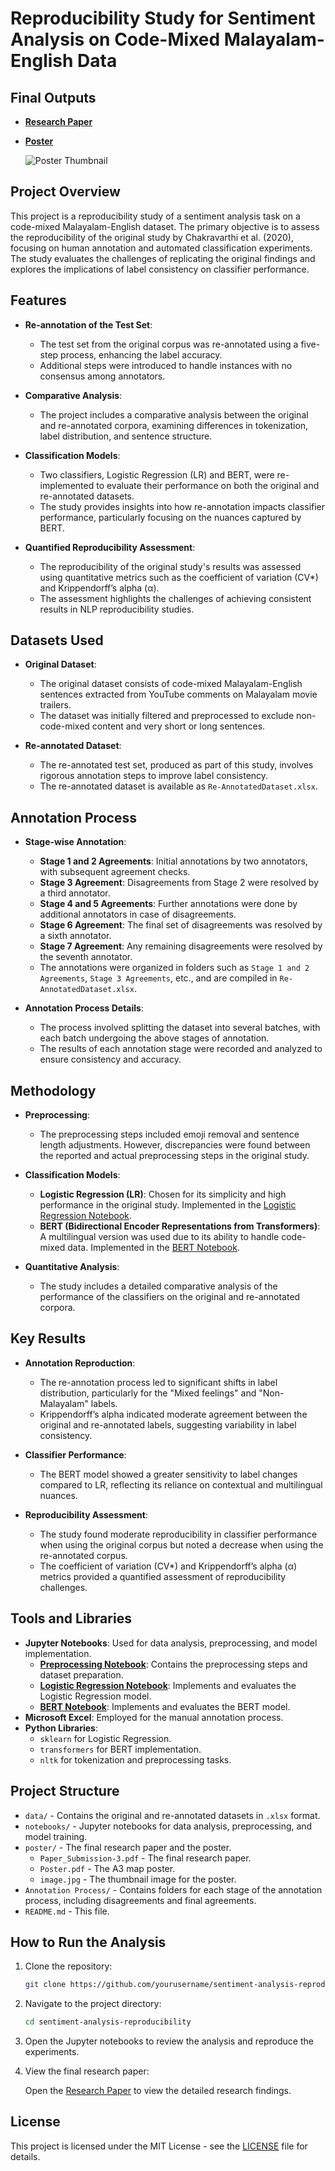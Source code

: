 
# Reproducibility Study for Sentiment Analysis on Code-Mixed Malayalam-English Data

## Final Outputs

- **[Research Paper](https://aclanthology.org/2024.humeval-1.11/)**
- **[Poster](poster/Poster.pdf)**

  ![Poster Thumbnail](poster/image.jpg)

## Project Overview

This project is a reproducibility study of a sentiment analysis task on a code-mixed Malayalam-English dataset. The primary objective is to assess the reproducibility of the original study by Chakravarthi et al. (2020), focusing on human annotation and automated classification experiments. The study evaluates the challenges of replicating the original findings and explores the implications of label consistency on classifier performance.

## Features

- **Re-annotation of the Test Set**:
  - The test set from the original corpus was re-annotated using a five-step process, enhancing the label accuracy.
  - Additional steps were introduced to handle instances with no consensus among annotators.

- **Comparative Analysis**:
  - The project includes a comparative analysis between the original and re-annotated corpora, examining differences in tokenization, label distribution, and sentence structure.

- **Classification Models**:
  - Two classifiers, Logistic Regression (LR) and BERT, were re-implemented to evaluate their performance on both the original and re-annotated datasets.
  - The study provides insights into how re-annotation impacts classifier performance, particularly focusing on the nuances captured by BERT.

- **Quantified Reproducibility Assessment**:
  - The reproducibility of the original study's results was assessed using quantitative metrics such as the coefficient of variation (CV*) and Krippendorff’s alpha (α).
  - The assessment highlights the challenges of achieving consistent results in NLP reproducibility studies.

## Datasets Used

- **Original Dataset**:
  - The original dataset consists of code-mixed Malayalam-English sentences extracted from YouTube comments on Malayalam movie trailers.
  - The dataset was initially filtered and preprocessed to exclude non-code-mixed content and very short or long sentences.

- **Re-annotated Dataset**:
  - The re-annotated test set, produced as part of this study, involves rigorous annotation steps to improve label consistency.
  - The re-annotated dataset is available as `Re-AnnotatedDataset.xlsx`.

## Annotation Process

- **Stage-wise Annotation**:
  - **Stage 1 and 2 Agreements**: Initial annotations by two annotators, with subsequent agreement checks.
  - **Stage 3 Agreement**: Disagreements from Stage 2 were resolved by a third annotator.
  - **Stage 4 and 5 Agreements**: Further annotations were done by additional annotators in case of disagreements.
  - **Stage 6 Agreement**: The final set of disagreements was resolved by a sixth annotator.
  - **Stage 7 Agreement**: Any remaining disagreements were resolved by the seventh annotator.
  - The annotations were organized in folders such as `Stage 1 and 2 Agreements`, `Stage 3 Agreements`, etc., and are compiled in `Re-AnnotatedDataset.xlsx`.

- **Annotation Process Details**:
  - The process involved splitting the dataset into several batches, with each batch undergoing the above stages of annotation.
  - The results of each annotation stage were recorded and analyzed to ensure consistency and accuracy.

## Methodology

- **Preprocessing**:
  - The preprocessing steps included emoji removal and sentence length adjustments. However, discrepancies were found between the reported and actual preprocessing steps in the original study.

- **Classification Models**:
  - **Logistic Regression (LR)**: Chosen for its simplicity and high performance in the original study. Implemented in the [Logistic Regression Notebook](https://github.com/heysachins/multilingual-sentiment-analysis/blob/main/LR_OriginalAndNew_Datasets.ipynb).
  - **BERT (Bidirectional Encoder Representations from Transformers)**: A multilingual version was used due to its ability to handle code-mixed data. Implemented in the [BERT Notebook](https://github.com/heysachins/multilingual-sentiment-analysis/blob/main/BERT_OriginalAndNew_Datasets_Updated.ipynb).

- **Quantitative Analysis**:
  - The study includes a detailed comparative analysis of the performance of the classifiers on the original and re-annotated corpora.

## Key Results

- **Annotation Reproduction**:
  - The re-annotation process led to significant shifts in label distribution, particularly for the "Mixed feelings" and "Non-Malayalam" labels.
  - Krippendorff’s alpha indicated moderate agreement between the original and re-annotated labels, suggesting variability in label consistency.

- **Classifier Performance**:
  - The BERT model showed a greater sensitivity to label changes compared to LR, reflecting its reliance on contextual and multilingual nuances.

- **Reproducibility Assessment**:
  - The study found moderate reproducibility in classifier performance when using the original corpus but noted a decrease when using the re-annotated corpus.
  - The coefficient of variation (CV*) and Krippendorff’s alpha (α) metrics provided a quantified assessment of reproducibility challenges.

## Tools and Libraries

- **Jupyter Notebooks**: Used for data analysis, preprocessing, and model implementation.
  - **[Preprocessing Notebook](https://github.com/heysachins/multilingual-sentiment-analysis/blob/main/Prepping%20the%20Data.ipynb)**: Contains the preprocessing steps and dataset preparation.
  - **[Logistic Regression Notebook](https://github.com/heysachins/multilingual-sentiment-analysis/blob/main/LR_OriginalAndNew_Datasets.ipynb)**: Implements and evaluates the Logistic Regression model.
  - **[BERT Notebook](https://github.com/heysachins/multilingual-sentiment-analysis/blob/main/BERT_OriginalAndNew_Datasets_Updated.ipynb)**: Implements and evaluates the BERT model.
- **Microsoft Excel**: Employed for the manual annotation process.
- **Python Libraries**:
  - `sklearn` for Logistic Regression.
  - `transformers` for BERT implementation.
  - `nltk` for tokenization and preprocessing tasks.

## Project Structure

- `data/` - Contains the original and re-annotated datasets in `.xlsx` format.
- `notebooks/` - Jupyter notebooks for data analysis, preprocessing, and model training.
- `poster/` - The final research paper and the poster.
  - `Paper_Submission-3.pdf` - The final research paper.
  - `Poster.pdf` - The A3 map poster.
  - `image.jpg` - The thumbnail image for the poster.
- `Annotation Process/` - Contains folders for each stage of the annotation process, including disagreements and final agreements.
- `README.md` - This file.

## How to Run the Analysis

1. Clone the repository:

   ```bash
   git clone https://github.com/yourusername/sentiment-analysis-reproducibility.git
   ```

2. Navigate to the project directory:

   ```bash
   cd sentiment-analysis-reproducibility
   ```

3. Open the Jupyter notebooks to review the analysis and reproduce the experiments.

4. View the final research paper:

   Open the [Research Paper](https://aclanthology.org/2024.humeval-1.11/) to view the detailed research findings.

## License

This project is licensed under the MIT License - see the [LICENSE](LICENSE) file for details.
